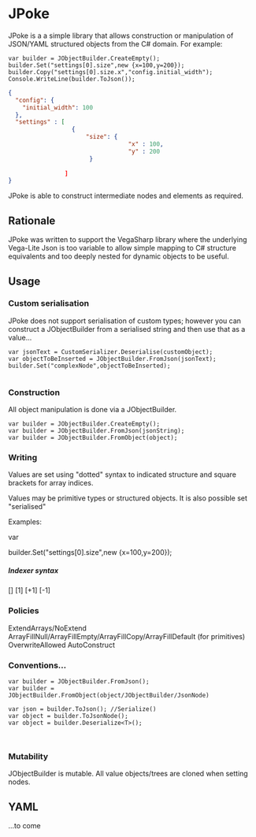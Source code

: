 # JPoke

JPoke is a a simple library that allows construction or manipulation of JSON/YAML structured objects from the C# domain.  For example:

```CSharp
var builder = JObjectBuilder.CreateEmpty();
builder.Set("settings[0].size",new {x=100,y=200});
builder.Copy("settings[0].size.x","config.initial_width");
Console.WriteLine(builder.ToJson());
```

```Json
{
  "config": {
	"initial_width": 100
  },
  "settings" : [ 
                  { 
                      "size": { 
                                  "x" : 100, 
                                  "y" : 200
                       }
                  
                ]
}
```
JPoke is able to construct intermediate nodes and elements as required.

## Rationale
JPoke was written to support the VegaSharp library where the underlying Vega-Lite Json is too variable to allow simple mapping to C# structure equivalents and too deeply nested for dynamic objects to be useful.

## Usage

### Custom serialisation

JPoke does not support serialisation of custom types; however you can construct a JObjectBuilder from a serialised string and then use that as a value...

```CSharp
var jsonText = CustomSerializer.Deserialise(customObject);
var objectToBeInserted = JObjectBuilder.FromJson(jsonText);
builder.Set("complexNode",objectToBeInserted);


```
### Construction
All object manipulation is done via a JObjectBuilder.

```CSharp
var builder = JObjectBuilder.CreateEmpty();
var builder = JObjectBuilder.FromJson(jsonString);
var builder = JObjectBuilder.FromObject(object); 
```

### Writing
Values are set using "dotted" syntax to indicated structure and square brackets for array indices.

Values may be primitive types or structured objects.  It is also possible set "serialised"

Examples:

var 

builder.Set("settings[0].size",new {x=100,y=200});



##### Indexer syntax
[]
[1] 
[+1]
[-1]

### Policies
ExtendArrays/NoExtend
ArrayFillNull/ArrayFillEmpty/ArrayFillCopy/ArrayFillDefault (for primitives)
OverwriteAllowed 
AutoConstruct

### Conventions...

```CSharp
var builder = JObjectBuilder.FromJson();
var builder = JObjectBuilder.FromObject(object/JObjectBuilder/JsonNode)

var json = builder.ToJson(); //Serialize()
var object = builder.ToJsonNode();
var object = builder.Deserialize<T>();



```

### Mutability

JObjectBuilder is mutable.
All value objects/trees are cloned when setting nodes.

## YAML
...to come
